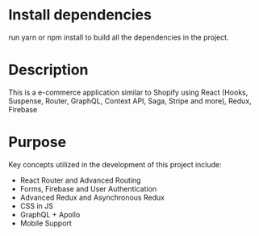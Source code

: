 # Install dependencies 
run yarn or npm install to build all the dependencies in the project.

# Description
 This is a e-commerce application similar to Shopify using React (Hooks, Suspense, Router, GraphQL, Context API, Saga, Stripe and more), Redux, Firebase 

# Purpose 
 

Key concepts utilized in the development of this project include:

- React Router and Advanced Routing
- Forms, Firebase and User Authentication
- Advanced Redux and Asynchronous Redux
- CSS in JS
- GraphQL + Apollo
- Mobile Support
